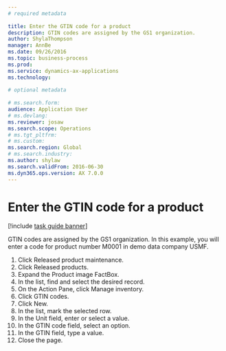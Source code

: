 ```yaml
--- 
# required metadata 
 
title: Enter the GTIN code for a product
description: GTIN codes are assigned by the GS1 organization. 
author: ShylaThompson
manager: AnnBe 
ms.date: 09/26/2016
ms.topic: business-process 
ms.prod:  
ms.service: dynamics-ax-applications 
ms.technology:  
 
# optional metadata 
 
# ms.search.form:   
audience: Application User 
# ms.devlang:  
ms.reviewer: josaw
ms.search.scope: Operations 
# ms.tgt_pltfrm:  
# ms.custom:  
ms.search.region: Global
# ms.search.industry: 
ms.author: shylaw
ms.search.validFrom: 2016-06-30 
ms.dyn365.ops.version: AX 7.0.0 
---
```

# Enter the GTIN code for a product

[!include [task guide banner](../../includes/task-guide-banner.md)]

GTIN codes are assigned by the GS1 organization. In this example, you will enter a code for product number M0001 in demo data company USMF.

1. Click Released product maintenance.
2. Click Released products.
3. Expand the Product image FactBox.
4. In the list, find and select the desired record.
5. On the Action Pane, click Manage inventory.
6. Click GTIN codes.
7. Click New.
8. In the list, mark the selected row.
9. In the Unit field, enter or select a value.
10. In the GTIN code field, select an option.
11. In the GTIN field, type a value.
12. Close the page.

